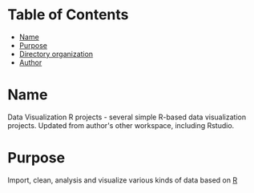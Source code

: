 [TOC levels=1-3]: #

# Table of Contents
- [Name](#name)
- [Purpose](#purpose)
- [Directory organization](#directory-organization)
- [Author](#author)

# Name

Data Visualization R projects - several simple R-based data visualization projects. Updated from author's other workspace, including Rstudio.

# Purpose
Import, clean, analysis and visualize various kinds of data based on [R](https://www.r-project.org/)

